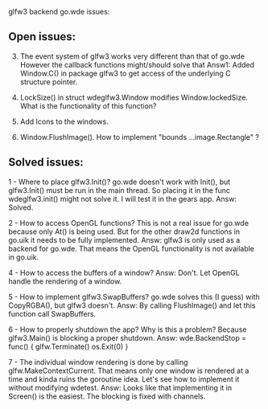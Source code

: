 glfw3 backend go.wde issues:

Open issues:
------------

3. The event system of glfw3 works very different than that of go.wde
   However the callback functions might/should solve that
   Answ1: Added Window.C() in package glfw3 to get access of the underlying C
   structure pointer.

8. LockSize() in struct wdeglfw3.Window modifies Window.lockedSize.
   What is the functionality of this function?
   
9. Add Icons to the windows.

10. Window.FlushImage(). How to implement "bounds ...image.Rectangle" ?
 

Solved issues:
--------------

1  - Where to place glfw3.Init()? go.wde doesn't work with Init(), 
     but glfw3.Init() must be run in the main thread. So placing it in the
     func wdeglfw3.init() might not solve it.
     I will test it in the gears app.
     Answ: Solved.
    
2  - How to access OpenGL functions? This is not a real issue for go.wde because
     only At() is being used. But for the other draw2d functions in go.uik it 
     needs to be fully implemented.
     Answ: glfw3 is only used as a backend for go.wde. That means the OpenGL
     functionality is not available in go.uik.

4  - How to access the buffers of a window?
     Answ: Don't. Let OpenGL handle the rendering of a window.

5  - How to implement glfw3.SwapBuffers? go.wde solves this (I guess) with
     CopyRGBA(), but glfw3 doesn't.
     Answ: By calling FlushImage() and let this function call SwapBuffers.
    
6  - How to properly shutdown the app? Why is this a problem? 
     Because glfw3.Main() is blocking a proper shutdown.
     Answ:
		wde.BackendStop = func() {
			glfw.Terminate()
			os.Exit(0)
		}

7  - The individual window rendering is done by calling 
     glfw.MakeContextCurrent. That means only one window is rendered at a time
     and kinda ruins the goroutine idea.
     Let's see how to implement it without modifying wdetest.
     Answ: Looks like that implementing it in Screen() is the easiest.
     The blocking is fixed with channels.


